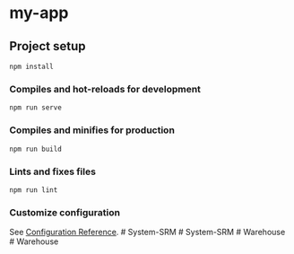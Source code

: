 # my-app

## Project setup
```
npm install
```

### Compiles and hot-reloads for development
```
npm run serve
```

### Compiles and minifies for production
```
npm run build
```

### Lints and fixes files
```
npm run lint
```

### Customize configuration
See [Configuration Reference](https://cli.vuejs.org/config/).
#   S y s t e m - S R M  
 #   S y s t e m - S R M  
 #   W a r e h o u s e  
 #   W a r e h o u s e  
 